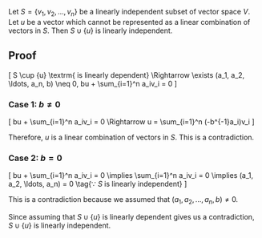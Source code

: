 Let $S = \{v_1, v_2, \ldots, v_n\}$ be a linearly independent subset of vector space $V$.
Let $u$ be a vector which cannot be represented as a linear combination of vectors in $S$.
Then $S \cup \{u\}$ is linearly independent.

## Proof

\[ S \cup \{u\} \textrm{ is linearly dependent}
\Rightarrow \exists (a_1, a_2, \ldots, a_n, b) \neq 0, bu + \sum_{i=1}^n a_iv_i = 0
\]

### Case 1: $b \neq 0$

\[ bu + \sum_{i=1}^n a_iv_i = 0
\Rightarrow u = \sum_{i=1}^n (-b^{-1}a_i)v_i
\]

Therefore, $u$ is a linear combination of vectors in $S$.
This is a contradiction.

### Case 2: $b = 0$

\[ bu + \sum_{i=1}^n a_iv_i = 0
\implies \sum_{i=1}^n a_iv_i = 0
\implies (a_1, a_2, \ldots, a_n) = 0 \tag{$\because$ $S$ is linearly independent}
\]

This is a contradiction because we assumed that $(a_1, a_2, \ldots, a_n, b) \neq 0$.

Since assuming that $S \cup \{u\}$ is linearly dependent gives us a contradiction,
$S \cup \{u\}$ is linearly independent.
